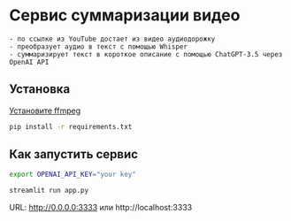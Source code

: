 # Сервис суммаризации видео

    - по ссылке из YouTube достает из видео аудиодорожку
    - преобразует аудио в текст с помощью Whisper
    - суммаризирует текст в короткое описание с помощью ChatGPT-3.5 через OpenAI API

## Установка

[Установите ffmpeg](https://www.ffmpeg.org/download.html)

```bash
pip install -r requirements.txt
```

## Как запустить сервис

```bash
export OPENAI_API_KEY="your key"

streamlit run app.py
```

URL: http://0.0.0.0:3333 или http://localhost:3333
